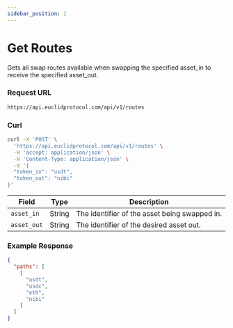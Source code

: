 ```yaml
---
sidebar_position: 1
---
```


# Get Routes 

Gets all swap routes available when swapping the specified asset_in to receive the specified asset_out.

### Request URL

```bash
https://api.euclidprotocol.com/api/v1/routes
```
### Curl
```bash
curl -X 'POST' \
  'https://api.euclidprotocol.com/api/v1/routes' \
  -H 'accept: application/json' \
  -H 'Content-Type: application/json' \
  -d '{
  "token_in": "usdt",
  "token_out": "nibi"
}'
```
| Field       | Type   | Description                        |
|-------------|--------|------------------------------------|
| `asset_in`  | String | The identifier of the asset being swapped in. |
| `asset_out` | String | The identifier of the desired asset out.|

### Example Response

```json
{
  "paths": [
    [
      "usdt",
      "usdc",
      "eth",
      "nibi"
    ]
  ]
}
```